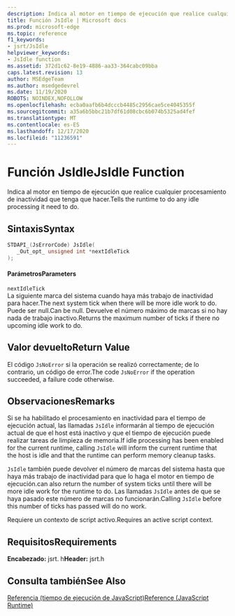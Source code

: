 ```yaml
---
description: Indica al motor en tiempo de ejecución que realice cualquier procesamiento de inactividad que tenga que hacer.
title: Función JsIdle | Microsoft docs
ms.prod: microsoft-edge
ms.topic: reference
f1_keywords:
- jsrt/JsIdle
helpviewer_keywords:
- JsIdle function
ms.assetid: 372d1c62-8e19-4886-aa33-364cabc09bba
caps.latest.revision: 13
author: MSEdgeTeam
ms.author: msedgedevrel
ms.date: 11/19/2020
ROBOTS: NOINDEX,NOFOLLOW
ms.openlocfilehash: ecba0aafb6b4dcccb4485c2956cae5ce4045355f
ms.sourcegitcommit: a35a6b5bbc21b7df61d08cbc6b074b5325ad4fef
ms.translationtype: MT
ms.contentlocale: es-ES
ms.lasthandoff: 12/17/2020
ms.locfileid: "11236591"
---
```

# <span data-ttu-id="9c5ca-103">Función JsIdle</span><span class="sxs-lookup"><span data-stu-id="9c5ca-103">JsIdle Function</span></span>

<span data-ttu-id="9c5ca-104">Indica al motor en tiempo de ejecución que realice cualquier procesamiento de inactividad que tenga que hacer.</span><span class="sxs-lookup"><span data-stu-id="9c5ca-104">Tells the runtime to do any idle processing it need to do.</span></span>  
  
## <span data-ttu-id="9c5ca-105">Sintaxis</span><span class="sxs-lookup"><span data-stu-id="9c5ca-105">Syntax</span></span>  
  
```cpp  
STDAPI_(JsErrorCode) JsIdle(  
   _Out_opt_ unsigned int *nextIdleTick  
);  
```  
  
#### <span data-ttu-id="9c5ca-106">Parámetros</span><span class="sxs-lookup"><span data-stu-id="9c5ca-106">Parameters</span></span>  
 `nextIdleTick`  
 <span data-ttu-id="9c5ca-107">La siguiente marca del sistema cuando haya más trabajo de inactividad para hacer.</span><span class="sxs-lookup"><span data-stu-id="9c5ca-107">The next system tick when there will be more idle work to do.</span></span> <span data-ttu-id="9c5ca-108">Puede ser null.</span><span class="sxs-lookup"><span data-stu-id="9c5ca-108">Can be null.</span></span> <span data-ttu-id="9c5ca-109">Devuelve el número máximo de marcas si no hay nada de trabajo inactivo.</span><span class="sxs-lookup"><span data-stu-id="9c5ca-109">Returns the maximum number of ticks if there no upcoming idle work to do.</span></span>  
  
## <span data-ttu-id="9c5ca-110">Valor devuelto</span><span class="sxs-lookup"><span data-stu-id="9c5ca-110">Return Value</span></span>  
 <span data-ttu-id="9c5ca-111">El código `JsNoError` si la operación se realizó correctamente; de lo contrario, un código de error.</span><span class="sxs-lookup"><span data-stu-id="9c5ca-111">The code `JsNoError` if the operation succeeded, a failure code otherwise.</span></span>  
  
## <span data-ttu-id="9c5ca-112">Observaciones</span><span class="sxs-lookup"><span data-stu-id="9c5ca-112">Remarks</span></span>  
 <span data-ttu-id="9c5ca-113">Si se ha habilitado el procesamiento en inactividad para el tiempo de ejecución actual, las llamadas `JsIdle` informarán al tiempo de ejecución actual de que el host está inactivo y que el tiempo de ejecución puede realizar tareas de limpieza de memoria.</span><span class="sxs-lookup"><span data-stu-id="9c5ca-113">If idle processing has been enabled for the current runtime, calling `JsIdle` will inform the current runtime that the host is idle and that the runtime can perform memory cleanup tasks.</span></span>  
  
 `JsIdle` <span data-ttu-id="9c5ca-114">también puede devolver el número de marcas del sistema hasta que haya más trabajo de inactividad para que lo haga el motor en tiempo de ejecución.</span><span class="sxs-lookup"><span data-stu-id="9c5ca-114">can also return the number of system ticks until there will be more idle work for the runtime to do.</span></span> <span data-ttu-id="9c5ca-115">Las llamadas `JsIdle` antes de que se haya pasado este número de marcas no funcionarán.</span><span class="sxs-lookup"><span data-stu-id="9c5ca-115">Calling `JsIdle` before this number of ticks has passed will do no work.</span></span>  
  
 <span data-ttu-id="9c5ca-116">Requiere un contexto de script activo.</span><span class="sxs-lookup"><span data-stu-id="9c5ca-116">Requires an active script context.</span></span>  
  
## <span data-ttu-id="9c5ca-117">Requisitos</span><span class="sxs-lookup"><span data-stu-id="9c5ca-117">Requirements</span></span>  
 <span data-ttu-id="9c5ca-118">**Encabezado:** jsrt. h</span><span class="sxs-lookup"><span data-stu-id="9c5ca-118">**Header:** jsrt.h</span></span>  
  
## <span data-ttu-id="9c5ca-119">Consulta también</span><span class="sxs-lookup"><span data-stu-id="9c5ca-119">See Also</span></span>  
 [<span data-ttu-id="9c5ca-120">Referencia (tiempo de ejecución de JavaScript)</span><span class="sxs-lookup"><span data-stu-id="9c5ca-120">Reference (JavaScript Runtime)</span></span>](../chakra-hosting/reference-javascript-runtime.md)
